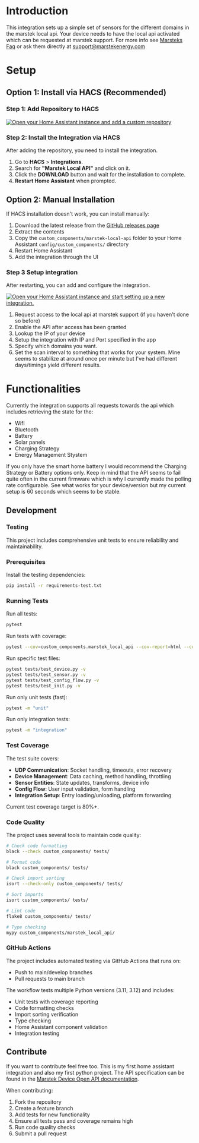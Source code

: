 # Introduction

This integration sets up a simple set of sensors for the different domains in the marstek local api.
Your device needs to have the local api activated which can be requested at marstek support. 
For more info see [Marsteks Faq](https://marstek-power.eu/en/Frequently-Asked-Questions?TreeItem=8449281) or ask them directly at [support@marstekenergy.com](email:support@marstekenergy.com)

# Setup

## Option 1: Install via HACS (Recommended)

### Step 1: Add Repository to HACS

[![Open your Home Assistant instance and add a custom repository][hacs-badge]][hacs-link]

### Step 2: Install the Integration via HACS

After adding the repository, you need to install the integration.

1.  Go to **HACS** > **Integrations**.
2.  Search for **"Marstek Local API"** and click on it.
3.  Click the **DOWNLOAD** button and wait for the installation to complete.
4.  **Restart Home Assistant** when prompted.

## Option 2: Manual Installation

If HACS installation doesn't work, you can install manually:

1. Download the latest release from the [GitHub releases page](https://github.com/swavans/home-assistant-marstek-local-api/releases)
2. Extract the contents
3. Copy the `custom_components/marstek-local-api` folder to your Home Assistant `config/custom_components/` directory
4. Restart Home Assistant
5. Add the integration through the UI

### Step 3 Setup integration

After restarting, you can add and configure the integration.

[![Open your Home Assistant instance and start setting up a new integration.][config-badge]][config-link]

1. Request access to the local api at marstek support (if you haven't done so before)
1. Enable the API after access has been granted
1. Lookup the IP of your device
1. Setup the integration with IP and Port specified in the app
1. Specify which domains you want.
1. Set the scan interval to something that works for your system. Mine seems to stabilize at around once per minute but I've had different days/timings yield different results.

# Functionalities

Currently the integration supports all requests towards the api which includes retrieving the state for the:
- Wifi
- Bluetooth
- Battery
- Solar panels
- Charging Strategy
- Energy Management Stystem

If you only have the smart home battery I would recommend the Charging Strategy or Battery options only. 
Keep in mind that the API seems to fail quite often in the current firmware which is why I currently made the polling rate configurable.
See what works for your device/version but my current setup is 60 seconds which seems to be stable.


## Development

### Testing

This project includes comprehensive unit tests to ensure reliability and maintainability.

### Prerequisites

Install the testing dependencies:

```bash
pip install -r requirements-test.txt
```

### Running Tests

Run all tests:

```bash
pytest
```

Run tests with coverage:

```bash
pytest --cov=custom_components.marstek_local_api --cov-report=html --cov-report=term-missing
```

Run specific test files:

```bash
pytest tests/test_device.py -v
pytest tests/test_sensor.py -v
pytest tests/test_config_flow.py -v
pytest tests/test_init.py -v
```

Run only unit tests (fast):

```bash
pytest -m "unit"
```

Run only integration tests:

```bash
pytest -m "integration"
```

### Test Coverage

The test suite covers:

- **UDP Communication**: Socket handling, timeouts, error recovery
- **Device Management**: Data caching, method handling, throttling
- **Sensor Entities**: State updates, transforms, device info
- **Config Flow**: User input validation, form handling
- **Integration Setup**: Entry loading/unloading, platform forwarding

Current test coverage target is 80%+.

### Code Quality

The project uses several tools to maintain code quality:

```bash
# Check code formatting
black --check custom_components/ tests/

# Format code
black custom_components/ tests/

# Check import sorting
isort --check-only custom_components/ tests/

# Sort imports
isort custom_components/ tests/

# Lint code
flake8 custom_components/ tests/

# Type checking
mypy custom_components/marstek_local_api/
```

### GitHub Actions

The project includes automated testing via GitHub Actions that runs on:

- Push to main/develop branches
- Pull requests to main branch

The workflow tests multiple Python versions (3.11, 3.12) and includes:

- Unit tests with coverage reporting
- Code formatting checks
- Import sorting verification
- Type checking
- Home Assistant component validation
- Integration testing

## Contribute

If you want to contribute feel free too. This is my first home assistant integration and also my first python project.
The API specification can be found in the [Marstek Device Open API documentation](https://eu.hamedata.com/ems/resource/agreement/MarstekDeviceOpenApi.pdf).

When contributing:

1. Fork the repository
2. Create a feature branch
3. Add tests for new functionality
4. Ensure all tests pass and coverage remains high
5. Run code quality checks
6. Submit a pull request

[hacs-badge]: https://my.home-assistant.io/badges/hacs_repository.svg
[hacs-link]: https://my.home-assistant.io/redirect/hacs_repository/?owner=swavans&repository=home-assistant-marstek-local-api&category=integration
[config-badge]: https://my.home-assistant.io/badges/config_flow_start.svg
[config-link]: https://my.home-assistant.io/redirect/config_flow_start/?domain=marstek_local_api
